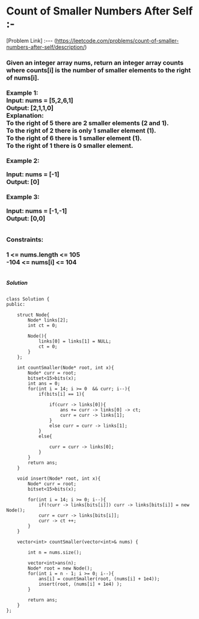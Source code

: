 # Count of Smaller Numbers After Self :-

[Problem Link] :--- (https://leetcode.com/problems/count-of-smaller-numbers-after-self/description/)

<h3>
Given an integer array nums, return an integer array counts where counts[i] is the number of smaller elements to the right of nums[i].<br><br>
Example 1:<br>
Input: nums = [5,2,6,1]<br>
Output: [2,1,1,0]<br>
Explanation:<br>
To the right of 5 there are 2 smaller elements (2 and 1).<br>
To the right of 2 there is only 1 smaller element (1).<br>
To the right of 6 there is 1 smaller element (1).<br>
To the right of 1 there is 0 smaller element.<br><br>
Example 2:<br>

Input: nums = [-1]<br>
Output: [0]<br><br>
Example 3:<br>

Input: nums = [-1,-1]<br>
Output: [0,0]<br><br>
 
Constraints:<br><br>
1 <= nums.length <= 105<br>
-104 <= nums[i] <= 104<br><br>
  
</h3>

***Solution***

```

class Solution {
public:

    struct Node{
        Node* links[2];
        int ct = 0;

        Node(){
            links[0] = links[1] = NULL;
            ct = 0;
        }
    };

    int countSmaller(Node* root, int x){
        Node* curr = root;
        bitset<15>bits(x);
        int ans = 0;
        for(int i = 14; i >= 0  && curr; i--){
            if(bits[i] == 1){

                if(curr -> links[0]){
                    ans += curr -> links[0] -> ct;
                    curr = curr -> links[1];
                }
                else curr = curr -> links[1];
            }
            else{

                curr = curr -> links[0];
            }
        }
        return ans;
    }

    void insert(Node* root, int x){
        Node* curr = root;
        bitset<15>bits(x);

        for(int i = 14; i >= 0; i--){
            if(!curr -> links[bits[i]]) curr -> links[bits[i]] = new Node();
            curr = curr -> links[bits[i]];
            curr -> ct ++;
        }
    }

    vector<int> countSmaller(vector<int>& nums) {
        
        int n = nums.size();

        vector<int>ans(n);
        Node* root = new Node();
        for(int i = n - 1; i >= 0; i--){
            ans[i] = countSmaller(root, (nums[i] + 1e4));
            insert(root, (nums[i] + 1e4) );
        }

        return ans;
    }
};

```
